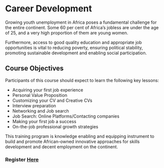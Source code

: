 # Career Development 

Growing youth unemployment in Africa poses a fundamental challenge for the entire continent. Some 60 per cent of Africa’s jobless are under the age of 25, and a very high proportion of them are young women.

Furthermore, access to good quality education and appropriate job opportunities is vital to reducing poverty, ensuring political stability, promoting sustainable development and enabling social participation.

## Course Objectives

Participants of this course should expect to learn the following key lessons:

* Acquiring your first job experience
* Personal Value Proposition
* Customizing your CV and Creative CVs
* Interview preparation
* Networking and Job search
* Job Search: Online Platforms/Contacting companies
* Making your first job a success
* On-the-job professional growth strategies

This training program is knowledge enabling and equipping instrument to build and promote African-owned innovative approaches for skills development and decent employment on the continent.

### Register **[Here](https://factory24.org/course/career-development/)**